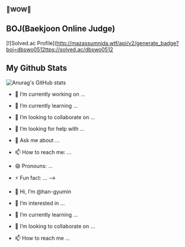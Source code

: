 ### 🤩WOW🤩

## BOJ(Baekjoon Online Judge) 
[![Solved.ac Profile](http://mazassumnida.wtf/api/v2/generate_badge?boj=dbswo0512ttps://solved.ac/dbswo0512


## My Github Stats 
![Anurag's GitHub stats](https://github-readme-stats.vercel.app/api?username=han-gyumin&show_icons=true&theme=radical)


- 🔭 I’m currently working on …
- 🌱 I’m currently learning …
- 👯 I’m looking to collaborate on …
- 🤔 I’m looking for help with …
- 💬 Ask me about …
- 📫 How to reach me: …
- 😄 Pronouns: …
- ⚡ Fun fact: …
—>












- 👋 Hi, I’m @han-gyumin
- 👀 I’m interested in ...
- 🌱 I’m currently learning ...
- 💞️ I’m looking to collaborate on ...
- 📫 How to reach me ...

<!---
han-gyumin/han-gyumin is a ✨ special ✨ repository because its `README.md` (this file) appears on your GitHub profile.
You can click the Preview link to take a look at your changes.
--->
